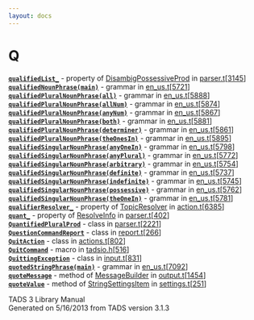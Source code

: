 ```yaml
---
layout: docs
---
```

# Q

[**`qualifiedList_`**](../object/DisambigPossessiveProd.html#qualifiedList_) -
property of
[DisambigPossessiveProd](../object/DisambigPossessiveProd.html) in
[parser.t](../file/parser.t.html)\[[3145](../source/parser.t.html#3145)\]  
[**`qualifiedNounPhrase(main)`**](../object/qualifiedNounPhrase(main).html) -
grammar in
[en_us.t](../file/en_us.t.html)\[[5721](../source/en_us.t.html#5721)\]  
[**`qualifiedPluralNounPhrase(all)`**](../object/qualifiedPluralNounPhrase(all).html) -
grammar in
[en_us.t](../file/en_us.t.html)\[[5888](../source/en_us.t.html#5888)\]  
[**`qualifiedPluralNounPhrase(allNum)`**](../object/qualifiedPluralNounPhrase(allNum).html) -
grammar in
[en_us.t](../file/en_us.t.html)\[[5874](../source/en_us.t.html#5874)\]  
[**`qualifiedPluralNounPhrase(anyNum)`**](../object/qualifiedPluralNounPhrase(anyNum).html) -
grammar in
[en_us.t](../file/en_us.t.html)\[[5867](../source/en_us.t.html#5867)\]  
[**`qualifiedPluralNounPhrase(both)`**](../object/qualifiedPluralNounPhrase(both).html) -
grammar in
[en_us.t](../file/en_us.t.html)\[[5881](../source/en_us.t.html#5881)\]  
[**`qualifiedPluralNounPhrase(determiner)`**](../object/qualifiedPluralNounPhrase(determiner).html) -
grammar in
[en_us.t](../file/en_us.t.html)\[[5861](../source/en_us.t.html#5861)\]  
[**`qualifiedPluralNounPhrase(theOnesIn)`**](../object/qualifiedPluralNounPhrase(theOnesIn).html) -
grammar in
[en_us.t](../file/en_us.t.html)\[[5895](../source/en_us.t.html#5895)\]  
[**`qualifiedSingularNounPhrase(anyOneIn)`**](../object/qualifiedSingularNounPhrase(anyOneIn).html) -
grammar in
[en_us.t](../file/en_us.t.html)\[[5798](../source/en_us.t.html#5798)\]  
[**`qualifiedSingularNounPhrase(anyPlural)`**](../object/qualifiedSingularNounPhrase(anyPlural).html) -
grammar in
[en_us.t](../file/en_us.t.html)\[[5772](../source/en_us.t.html#5772)\]  
[**`qualifiedSingularNounPhrase(arbitrary)`**](../object/qualifiedSingularNounPhrase(arbitrary).html) -
grammar in
[en_us.t](../file/en_us.t.html)\[[5754](../source/en_us.t.html#5754)\]  
[**`qualifiedSingularNounPhrase(definite)`**](../object/qualifiedSingularNounPhrase(definite).html) -
grammar in
[en_us.t](../file/en_us.t.html)\[[5737](../source/en_us.t.html#5737)\]  
[**`qualifiedSingularNounPhrase(indefinite)`**](../object/qualifiedSingularNounPhrase(indefinite).html) -
grammar in
[en_us.t](../file/en_us.t.html)\[[5745](../source/en_us.t.html#5745)\]  
[**`qualifiedSingularNounPhrase(possessive)`**](../object/qualifiedSingularNounPhrase(possessive).html) -
grammar in
[en_us.t](../file/en_us.t.html)\[[5762](../source/en_us.t.html#5762)\]  
[**`qualifiedSingularNounPhrase(theOneIn)`**](../object/qualifiedSingularNounPhrase(theOneIn).html) -
grammar in
[en_us.t](../file/en_us.t.html)\[[5781](../source/en_us.t.html#5781)\]  
[**`qualifierResolver_`**](../object/TopicResolver.html#qualifierResolver_) -
property of [TopicResolver](../object/TopicResolver.html) in
[action.t](../file/action.t.html)\[[6385](../source/action.t.html#6385)\]  
[**`quant_`**](../object/ResolveInfo.html#quant_) - property of
[ResolveInfo](../object/ResolveInfo.html) in
[parser.t](../file/parser.t.html)\[[402](../source/parser.t.html#402)\]  
[**`QuantifiedPluralProd`**](../object/QuantifiedPluralProd.html) -
class in
[parser.t](../file/parser.t.html)\[[2221](../source/parser.t.html#2221)\]  
[**`QuestionCommandReport`**](../object/QuestionCommandReport.html) -
class in
[report.t](../file/report.t.html)\[[266](../source/report.t.html#266)\]  
[**`QuitAction`**](../object/QuitAction.html) - class in
[actions.t](../file/actions.t.html)\[[802](../source/actions.t.html#802)\]  
[**`QuitCommand`**](../file/tadsio.h.html#QuitCommand) - macro in
[tadsio.h](../file/tadsio.h.html)\[[516](../source/tadsio.h.html#516)\]  
[**`QuittingException`**](../object/QuittingException.html) - class in
[input.t](../file/input.t.html)\[[831](../source/input.t.html#831)\]  
[**`quotedStringPhrase(main)`**](../object/quotedStringPhrase(main).html) -
grammar in
[en_us.t](../file/en_us.t.html)\[[7092](../source/en_us.t.html#7092)\]  
[**`quoteMessage`**](../object/MessageBuilder.html#quoteMessage) -
method of [MessageBuilder](../object/MessageBuilder.html) in
[output.t](../file/output.t.html)\[[1454](../source/output.t.html#1454)\]  
[**`quoteValue`**](../object/StringSettingsItem.html#quoteValue) -
method of [StringSettingsItem](../object/StringSettingsItem.html) in
[settings.t](../file/settings.t.html)\[[251](../source/settings.t.html#251)\]  



TADS 3 Library Manual  
Generated on 5/16/2013 from TADS version 3.1.3


